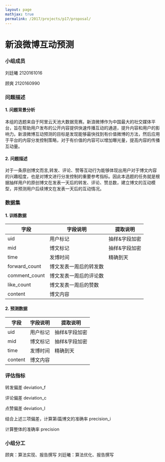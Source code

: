 ```yaml
---
layout: page
mathjax: true
permalink: /2017/projects/p17/proposal/
---
```


# 新浪微博互动预测

### 小组成员
刘廷曦 	2120161016

顾爽	2120160990

### 问题描述
#### 1. 问题背景分析

本组的选题来自于阿里云天池大数据竞赛。新浪微博作为中国最大的社交媒体平台，旨在帮助用户发布的公开内容提供快速传播互动的通道，提升内容和用户的影响力。新浪微博互动预测的目标是发现能够最快找到有价值微博的方法，然后应用于平台的内容分发控制策略，对于有价值的内容可以增加曝光量，提高内容的传播互动量。

#### 2. 问题描述

对于一条原创博文而言,转发、评论、赞等互动行为能够体现出用户对于博文内容的兴趣程度，也是对博文进行分发控制的重要参考指标。因此本选题的任务就是根据抽样用户的原创博文在发表一天后的转发、评论、赞总数，建立博文的互动模型，并预测用户后续博文在发表一天后的互动情况。

### 数据集

#### 1. 训练数据

字段         | 字段说明               | 提取说明
-------------|------------------------|--------------
uid          | 用户标记               | 抽样&字段加密
mid          | 博文标记               | 抽样&字段加密
time         | 发博时间               | 精确到天
forward_count| 博文发表一周后的转发数 |
comment_count| 博文发表一周后的评论数 |
like_count   | 博文发表一周后的赞数   |
content      | 博文内容               |


#### 2. 预测数据

字段         | 字段说明               | 提取说明
-------------|------------------------|--------------
uid          | 用户标记               | 抽样&字段加密
mid          | 博文标记               | 抽样&字段加密
time         | 发博时间               | 精确到天
content      | 博文内容               |

### 评估指标

转发偏差 deviation_f 

评论偏差 deviation_c 

点赞偏差 deviation_l

结合上述三项偏差，计算第i篇博文的准确率 precision_i 

计算整体的准确率 precision 


### 小组分工

顾爽：算法实现、报告撰写
刘廷曦：算法优化、报告撰写